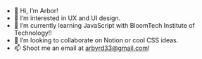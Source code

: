 - 👋 Hi, I’m Arbor!
- 👀 I’m interested in UX and UI design.
- 🌱 I’m currently learning JavaScript with BloomTech Institute of Technology!!
- 💞️ I’m looking to collaborate on Notion or cool CSS ideas.
- 📫 Shoot me an email at arbyrd33@gmail.com!

<!---
Arbyrd33/Arbyrd33 is a ✨ special ✨ repository because its `README.md` (this file) appears on your GitHub profile.
You can click the Preview link to take a look at your changes.
--->
